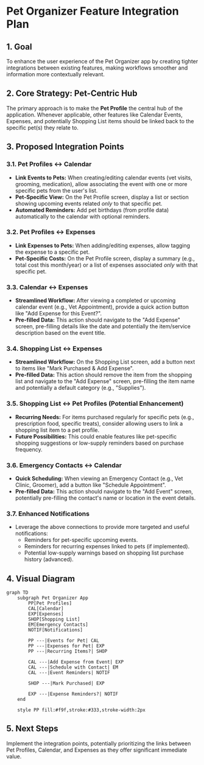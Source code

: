 # Pet Organizer Feature Integration Plan

## 1. Goal

To enhance the user experience of the Pet Organizer app by creating tighter integrations between existing features, making workflows smoother and information more contextually relevant.

## 2. Core Strategy: Pet-Centric Hub

The primary approach is to make the **Pet Profile** the central hub of the application. Whenever applicable, other features like Calendar Events, Expenses, and potentially Shopping List items should be linked back to the specific pet(s) they relate to.

## 3. Proposed Integration Points

### 3.1. Pet Profiles <-> Calendar
*   **Link Events to Pets:** When creating/editing calendar events (vet visits, grooming, medication), allow associating the event with one or more specific pets from the user's list.
*   **Pet-Specific View:** On the Pet Profile screen, display a list or section showing upcoming events related *only* to that specific pet.
*   **Automated Reminders:** Add pet birthdays (from profile data) automatically to the calendar with optional reminders.

### 3.2. Pet Profiles <-> Expenses
*   **Link Expenses to Pets:** When adding/editing expenses, allow tagging the expense to a specific pet.
*   **Pet-Specific Costs:** On the Pet Profile screen, display a summary (e.g., total cost this month/year) or a list of expenses associated *only* with that specific pet.

### 3.3. Calendar <-> Expenses
*   **Streamlined Workflow:** After viewing a completed or upcoming calendar event (e.g., Vet Appointment), provide a quick action button like "Add Expense for this Event?".
*   **Pre-filled Data:** This action should navigate to the "Add Expense" screen, pre-filling details like the date and potentially the item/service description based on the event title.

### 3.4. Shopping List <-> Expenses
*   **Streamlined Workflow:** On the Shopping List screen, add a button next to items like "Mark Purchased & Add Expense".
*   **Pre-filled Data:** This action should remove the item from the shopping list and navigate to the "Add Expense" screen, pre-filling the item name and potentially a default category (e.g., "Supplies").

### 3.5. Shopping List <-> Pet Profiles (Potential Enhancement)
*   **Recurring Needs:** For items purchased regularly for specific pets (e.g., prescription food, specific treats), consider allowing users to link a shopping list item to a pet profile.
*   **Future Possibilities:** This could enable features like pet-specific shopping suggestions or low-supply reminders based on purchase frequency.

### 3.6. Emergency Contacts <-> Calendar
*   **Quick Scheduling:** When viewing an Emergency Contact (e.g., Vet Clinic, Groomer), add a button like "Schedule Appointment".
*   **Pre-filled Data:** This action should navigate to the "Add Event" screen, potentially pre-filling the contact's name or location in the event details.

### 3.7. Enhanced Notifications
*   Leverage the above connections to provide more targeted and useful notifications:
    *   Reminders for pet-specific upcoming events.
    *   Reminders for recurring expenses linked to pets (if implemented).
    *   Potential low-supply warnings based on shopping list purchase history (advanced).

## 4. Visual Diagram

```mermaid
graph TD
    subgraph Pet Organizer App
        PP[Pet Profiles]
        CAL[Calendar]
        EXP[Expenses]
        SHOP[Shopping List]
        EM[Emergency Contacts]
        NOTIF[Notifications]

        PP ---|Events for Pet| CAL
        PP ---|Expenses for Pet| EXP
        PP ---|Recurring Items?| SHOP

        CAL ---|Add Expense from Event| EXP
        CAL ---|Schedule with Contact| EM
        CAL ---|Event Reminders| NOTIF

        SHOP ---|Mark Purchased| EXP

        EXP ---|Expense Reminders?| NOTIF
    end

    style PP fill:#f9f,stroke:#333,stroke-width:2px
```

## 5. Next Steps

Implement the integration points, potentially prioritizing the links between Pet Profiles, Calendar, and Expenses as they offer significant immediate value.